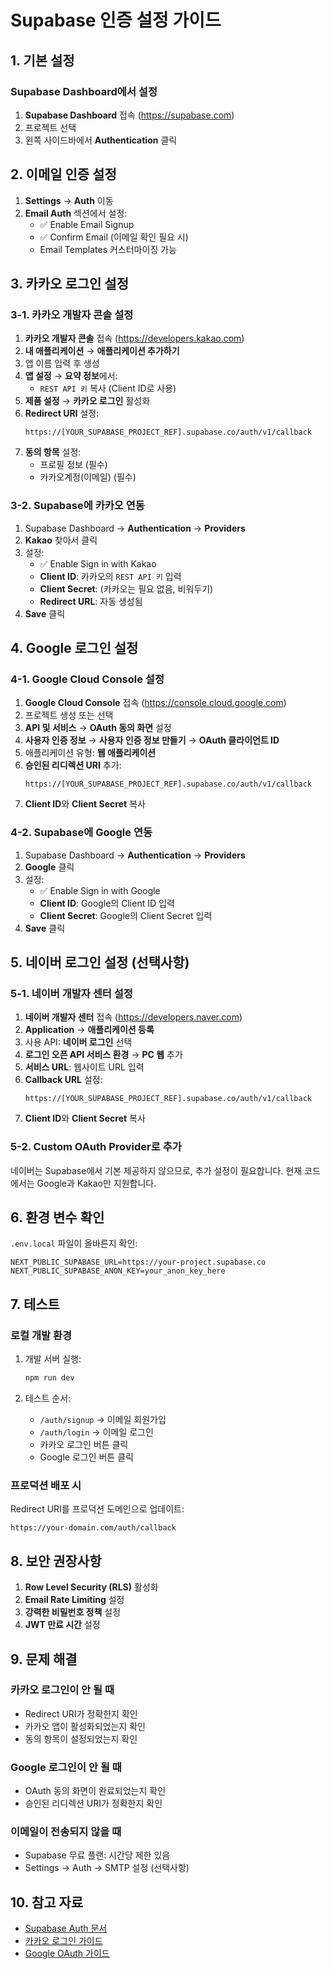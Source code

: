 # Supabase 인증 설정 가이드

## 1. 기본 설정

### Supabase Dashboard에서 설정

1. **Supabase Dashboard** 접속 (https://supabase.com)
2. 프로젝트 선택
3. 왼쪽 사이드바에서 **Authentication** 클릭

## 2. 이메일 인증 설정

1. **Settings** → **Auth** 이동
2. **Email Auth** 섹션에서 설정:
   - ✅ Enable Email Signup
   - ✅ Confirm Email (이메일 확인 필요 시)
   - Email Templates 커스터마이징 가능

## 3. 카카오 로그인 설정

### 3-1. 카카오 개발자 콘솔 설정

1. **카카오 개발자 콘솔** 접속 (https://developers.kakao.com)
2. **내 애플리케이션** → **애플리케이션 추가하기**
3. 앱 이름 입력 후 생성
4. **앱 설정** → **요약 정보**에서:
   - `REST API 키` 복사 (Client ID로 사용)
5. **제품 설정** → **카카오 로그인** 활성화
6. **Redirect URI** 설정:
   ```
   https://[YOUR_SUPABASE_PROJECT_REF].supabase.co/auth/v1/callback
   ```
7. **동의 항목** 설정:
   - 프로필 정보 (필수)
   - 카카오계정(이메일) (필수)

### 3-2. Supabase에 카카오 연동

1. Supabase Dashboard → **Authentication** → **Providers**
2. **Kakao** 찾아서 클릭
3. 설정:
   - ✅ Enable Sign in with Kakao
   - **Client ID**: 카카오의 `REST API 키` 입력
   - **Client Secret**: (카카오는 필요 없음, 비워두기)
   - **Redirect URL**: 자동 생성됨
4. **Save** 클릭

## 4. Google 로그인 설정

### 4-1. Google Cloud Console 설정

1. **Google Cloud Console** 접속 (https://console.cloud.google.com)
2. 프로젝트 생성 또는 선택
3. **API 및 서비스** → **OAuth 동의 화면** 설정
4. **사용자 인증 정보** → **사용자 인증 정보 만들기** → **OAuth 클라이언트 ID**
5. 애플리케이션 유형: **웹 애플리케이션**
6. **승인된 리디렉션 URI** 추가:
   ```
   https://[YOUR_SUPABASE_PROJECT_REF].supabase.co/auth/v1/callback
   ```
7. **Client ID**와 **Client Secret** 복사

### 4-2. Supabase에 Google 연동

1. Supabase Dashboard → **Authentication** → **Providers**
2. **Google** 클릭
3. 설정:
   - ✅ Enable Sign in with Google
   - **Client ID**: Google의 Client ID 입력
   - **Client Secret**: Google의 Client Secret 입력
4. **Save** 클릭

## 5. 네이버 로그인 설정 (선택사항)

### 5-1. 네이버 개발자 센터 설정

1. **네이버 개발자 센터** 접속 (https://developers.naver.com)
2. **Application** → **애플리케이션 등록**
3. 사용 API: **네이버 로그인** 선택
4. **로그인 오픈 API 서비스 환경** → **PC 웹** 추가
5. **서비스 URL**: 웹사이트 URL 입력
6. **Callback URL** 설정:
   ```
   https://[YOUR_SUPABASE_PROJECT_REF].supabase.co/auth/v1/callback
   ```
7. **Client ID**와 **Client Secret** 복사

### 5-2. Custom OAuth Provider로 추가

네이버는 Supabase에서 기본 제공하지 않으므로, 추가 설정이 필요합니다.
현재 코드에서는 Google과 Kakao만 지원합니다.

## 6. 환경 변수 확인

`.env.local` 파일이 올바른지 확인:

```env
NEXT_PUBLIC_SUPABASE_URL=https://your-project.supabase.co
NEXT_PUBLIC_SUPABASE_ANON_KEY=your_anon_key_here
```

## 7. 테스트

### 로컬 개발 환경

1. 개발 서버 실행:
   ```bash
   npm run dev
   ```

2. 테스트 순서:
   - `/auth/signup` → 이메일 회원가입
   - `/auth/login` → 이메일 로그인
   - 카카오 로그인 버튼 클릭
   - Google 로그인 버튼 클릭

### 프로덕션 배포 시

Redirect URI를 프로덕션 도메인으로 업데이트:
```
https://your-domain.com/auth/callback
```

## 8. 보안 권장사항

1. **Row Level Security (RLS)** 활성화
2. **Email Rate Limiting** 설정
3. **강력한 비밀번호 정책** 설정
4. **JWT 만료 시간** 설정

## 9. 문제 해결

### 카카오 로그인이 안 될 때
- Redirect URI가 정확한지 확인
- 카카오 앱이 활성화되었는지 확인
- 동의 항목이 설정되었는지 확인

### Google 로그인이 안 될 때
- OAuth 동의 화면이 완료되었는지 확인
- 승인된 리디렉션 URI가 정확한지 확인

### 이메일이 전송되지 않을 때
- Supabase 무료 플랜: 시간당 제한 있음
- Settings → Auth → SMTP 설정 (선택사항)

## 10. 참고 자료

- [Supabase Auth 문서](https://supabase.com/docs/guides/auth)
- [카카오 로그인 가이드](https://developers.kakao.com/docs/latest/ko/kakaologin/common)
- [Google OAuth 가이드](https://developers.google.com/identity/protocols/oauth2)

